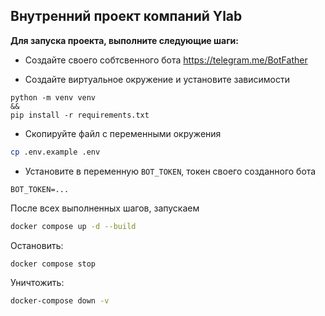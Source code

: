 

## Внутренний проект компаний **Ylab**

**Для запуска проекта, выполните следующие шаги:**
* Создайте своего собтсвенного бота
https://telegram.me/BotFather

* Создайте виртуальное окружение и установите зависимости
```
python -m venv venv
&&
pip install -r requirements.txt
```
* Скопируйте файл с переменными окружения
```sh
cp .env.example .env
```
* Установите в переменную `BOT_TOKEN`, токен своего созданного бота
```
BOT_TOKEN=...
```

После всех выполненных шагов, запускаем 
```bash
docker compose up -d --build
```

Остановить:
```bash
docker compose stop
```

Уничтожить:
```bash
docker-compose down -v
```